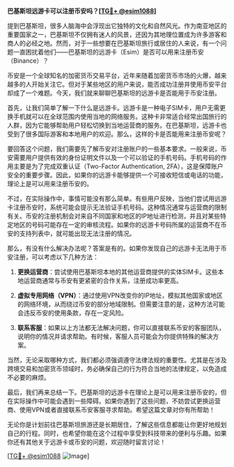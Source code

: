 **巴基斯坦远游卡可以注册币安吗？[[TG💪+ @esim1088](https://t.me/s/esim1088)]**

提到巴基斯坦，很多人脑海中会浮现出它独特的文化和自然风光。作为南亚地区的重要国家之一，巴基斯坦不仅拥有迷人的风景，还因为其地理位置成为许多游客和商人的必经之地。然而，对于一些想要在巴基斯坦旅行或居住的人来说，有一个问题一直困扰着他们——巴基斯坦的远游卡（Esim）是否可以用来注册币安（Binance）？

币安是一个全球知名的加密货币交易平台，近年来随着加密货币市场的火爆，越来越多的人开始关注它。但对于某些地区的用户来说，能否成功注册并使用币安平台却成了一个难题。今天，我们就来聊聊巴基斯坦的远游卡是否能用于币安注册。

首先，让我们简单了解一下什么是远游卡。远游卡是一种电子SIM卡，用户无需更换手机就可以在全球范围内使用当地的网络服务。这种卡非常适合经常出国旅行的人群，因为它能够帮助用户轻松切换到当地运营商的服务。在巴基斯坦，远游卡也受到了很多国际游客和本地用户的欢迎。那么，这样的卡是否能用来注册币安呢？

要回答这个问题，我们需要先了解币安对注册账户的一些基本要求。一般来说，币安需要用户提供有效的身份证明文件以及一个可以验证的手机号码。手机号码的作用主要是为了完成双重认证（Two-Factor Authentication, 2FA），这是保障账户安全的重要步骤。因此，如果你的远游卡能够提供一个可接收短信或电话的功能，理论上是可以用来注册币安的。

不过，在实际操作中，事情可能没有那么简单。有些用户反映，当他们尝试用远游卡注册币安时，系统可能会提示无法验证手机号码。这种情况通常与运营商的限制有关。币安的注册机制会对来自不同国家和地区的IP地址进行检测，并且对某些特定地区的号码可能存在一定的审核流程。如果你的远游卡号码所属的运营商不在币安的支持列表中，就可能出现无法注册的情况。

那么，有没有什么解决办法呢？答案是有的。如果你发现自己的远游卡无法用于币安注册，可以考虑以下几种方法：

1. **更换运营商**：尝试使用巴基斯坦本地的其他运营商提供的实体SIM卡。这些本地运营商通常与币安有更紧密的合作关系，注册成功率更高。
   
2. **虚拟专用网络（VPN）**：通过使用VPN改变你的IP地址，模拟其他国家或地区的网络环境，从而绕过币安的部分地域限制。但需要注意的是，这种方法可能会违反币安的使用条款，存在一定风险。

3. **联系客服**：如果以上方法都无法解决问题，你可以直接联系币安的客服团队，说明你的情况并请求帮助。有时候，客服人员可能会为你提供特殊的解决方案。

当然，无论采取哪种方式，我们都必须强调遵守法律法规的重要性。尤其是在涉及跨境交易和加密货币领域时，务必确保自己的行为符合当地的法律规定，以免造成不必要的麻烦。

最后，我们再来总结一下。巴基斯坦的远游卡在理论上是可以用来注册币安的，但在实际操作中可能会遇到一些障碍。如果你遇到了这些问题，不妨尝试更换运营商、使用VPN或者直接联系币安客服寻求帮助。希望这篇文章对你有所帮助！

无论你是计划前往巴基斯坦旅游还是长期居住，了解这些信息都能让你更好地规划自己的行程。同时，也希望你能在这个过程中享受到科技带来的便利与乐趣。如果你还有其他关于远游卡或币安的问题，欢迎随时留言讨论！

[[TG💪+ @esim1088](https://t.me/s/esim1088) ![Image](https://i.postimg.cc/4NQfJmqS/Snipaste-2025-05-13-00-14-12.png)]